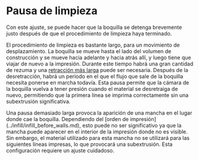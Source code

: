 Pausa de limpieza
====
Con este ajuste, se puede hacer que la boquilla se detenga brevemente justo después de que el procedimiento de limpieza haya terminado.

El procedimiento de limpieza es bastante largo, para un movimiento de desplazamiento. La boquilla se mueve hasta el lado del volumen de construcción y se mueve hacia adelante y hacia atrás allí, y luego tiene que viajar de nuevo a la impresión. Durante este tiempo habrá una gran cantidad de rezuma y una [retracción más larga](wipe_retraction_amount.md) puede ser necesaria. Después de la desretracción, habrá un periodo en el que el flujo que sale de la boquilla necesita ponerse en marcha todavía. Esta pausa permite que la cámara de la boquilla vuelva a tener presión cuando el material se desretraiga de nuevo, permitiendo que la primera línea se imprima correctamente sin una subextrusión significativa.

Una pausa demasiado larga provoca la aparición de una mancha en el lugar donde cae la boquilla. Dependiendo del [orden de impresión] (../infill/infill_before_walls.md), esto puede no ser significativo ya que la mancha puede aparecer en el interior de la impresión donde no es visible. Sin embargo, el material utilizado para esta mancha no se utilizará para las siguientes líneas impresas, lo que provocará una subextrusión. Esta configuración requiere un ajuste cuidadoso.